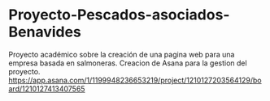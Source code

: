 # Proyecto-Pescados-asociados-Benavides
Proyecto académico sobre la creación de una pagina web para una empresa basada en salmoneras.
Creacion de Asana para la gestion del proyecto.
https://app.asana.com/1/1199948236653219/project/1210127203564129/board/1210127413407565
